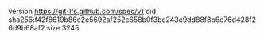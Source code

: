 version https://git-lfs.github.com/spec/v1
oid sha256:f42f8619b86e2e5692af252c658b0f3bc243e9dd88f8b6e76d428f26d9b68af2
size 3245
